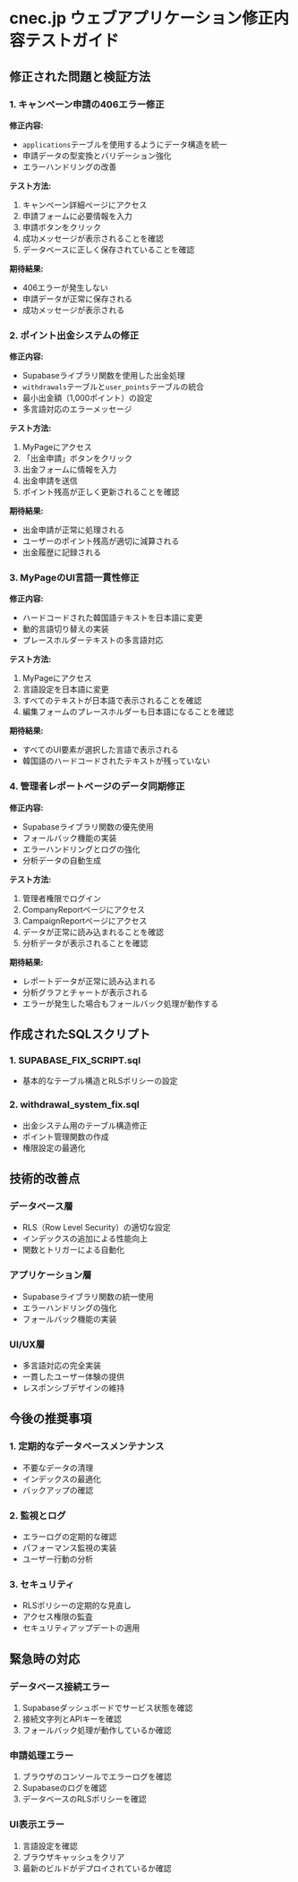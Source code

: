 # cnec.jp ウェブアプリケーション修正内容テストガイド

## 修正された問題と検証方法

### 1. キャンペーン申請の406エラー修正

**修正内容:**
- `applications`テーブルを使用するようにデータ構造を統一
- 申請データの型変換とバリデーション強化
- エラーハンドリングの改善

**テスト方法:**
1. キャンペーン詳細ページにアクセス
2. 申請フォームに必要情報を入力
3. 申請ボタンをクリック
4. 成功メッセージが表示されることを確認
5. データベースに正しく保存されていることを確認

**期待結果:**
- 406エラーが発生しない
- 申請データが正常に保存される
- 成功メッセージが表示される

### 2. ポイント出金システムの修正

**修正内容:**
- Supabaseライブラリ関数を使用した出金処理
- `withdrawals`テーブルと`user_points`テーブルの統合
- 最小出金額（1,000ポイント）の設定
- 多言語対応のエラーメッセージ

**テスト方法:**
1. MyPageにアクセス
2. 「出金申請」ボタンをクリック
3. 出金フォームに情報を入力
4. 出金申請を送信
5. ポイント残高が正しく更新されることを確認

**期待結果:**
- 出金申請が正常に処理される
- ユーザーのポイント残高が適切に減算される
- 出金履歴に記録される

### 3. MyPageのUI言語一貫性修正

**修正内容:**
- ハードコードされた韓国語テキストを日本語に変更
- 動的言語切り替えの実装
- プレースホルダーテキストの多言語対応

**テスト方法:**
1. MyPageにアクセス
2. 言語設定を日本語に変更
3. すべてのテキストが日本語で表示されることを確認
4. 編集フォームのプレースホルダーも日本語になることを確認

**期待結果:**
- すべてのUI要素が選択した言語で表示される
- 韓国語のハードコードされたテキストが残っていない

### 4. 管理者レポートページのデータ同期修正

**修正内容:**
- Supabaseライブラリ関数の優先使用
- フォールバック機能の実装
- エラーハンドリングとログの強化
- 分析データの自動生成

**テスト方法:**
1. 管理者権限でログイン
2. CompanyReportページにアクセス
3. CampaignReportページにアクセス
4. データが正常に読み込まれることを確認
5. 分析データが表示されることを確認

**期待結果:**
- レポートデータが正常に読み込まれる
- 分析グラフとチャートが表示される
- エラーが発生した場合もフォールバック処理が動作する

## 作成されたSQLスクリプト

### 1. SUPABASE_FIX_SCRIPT.sql
- 基本的なテーブル構造とRLSポリシーの設定

### 2. withdrawal_system_fix.sql
- 出金システム用のテーブル構造修正
- ポイント管理関数の作成
- 権限設定の最適化

## 技術的改善点

### データベース層
- RLS（Row Level Security）の適切な設定
- インデックスの追加による性能向上
- 関数とトリガーによる自動化

### アプリケーション層
- Supabaseライブラリ関数の統一使用
- エラーハンドリングの強化
- フォールバック機能の実装

### UI/UX層
- 多言語対応の完全実装
- 一貫したユーザー体験の提供
- レスポンシブデザインの維持

## 今後の推奨事項

### 1. 定期的なデータベースメンテナンス
- 不要なデータの清理
- インデックスの最適化
- バックアップの確認

### 2. 監視とログ
- エラーログの定期的な確認
- パフォーマンス監視の実装
- ユーザー行動の分析

### 3. セキュリティ
- RLSポリシーの定期的な見直し
- アクセス権限の監査
- セキュリティアップデートの適用

## 緊急時の対応

### データベース接続エラー
1. Supabaseダッシュボードでサービス状態を確認
2. 接続文字列とAPIキーを確認
3. フォールバック処理が動作しているか確認

### 申請処理エラー
1. ブラウザのコンソールでエラーログを確認
2. Supabaseのログを確認
3. データベースのRLSポリシーを確認

### UI表示エラー
1. 言語設定を確認
2. ブラウザキャッシュをクリア
3. 最新のビルドがデプロイされているか確認
